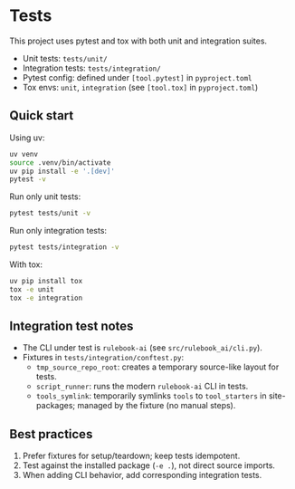# Tests

This project uses pytest and tox with both unit and integration suites.

- Unit tests: `tests/unit/`
- Integration tests: `tests/integration/`
- Pytest config: defined under `[tool.pytest]` in `pyproject.toml`
- Tox envs: `unit`, `integration` (see `[tool.tox]` in `pyproject.toml`)

## Quick start

Using uv:
```bash
uv venv
source .venv/bin/activate
uv pip install -e '.[dev]'
pytest -v
```

Run only unit tests:
```bash
pytest tests/unit -v
```

Run only integration tests:
```bash
pytest tests/integration -v
```

With tox:
```bash
uv pip install tox
tox -e unit
tox -e integration
```

## Integration test notes

- The CLI under test is `rulebook-ai` (see `src/rulebook_ai/cli.py`).
- Fixtures in `tests/integration/conftest.py`:
  - `tmp_source_repo_root`: creates a temporary source-like layout for tests.
  - `script_runner`: runs the modern `rulebook-ai` CLI in tests.
  - `tools_symlink`: temporarily symlinks `tools` to `tool_starters` in site-packages; managed by the fixture (no manual steps).

## Best practices

1. Prefer fixtures for setup/teardown; keep tests idempotent.
2. Test against the installed package (`-e .`), not direct source imports.
3. When adding CLI behavior, add corresponding integration tests.
